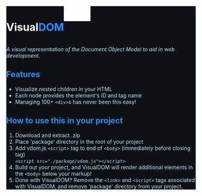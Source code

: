 <style>
    *{color:#B2ECFB;}
    h1{color:white;}
    h2{color:dodgerblue;}
    h1 span{color:dodgerblue;}
    img{height:2.5rem}
    .flex{display:flex;}
    .bg{background-color:#0D1116}
</style>
<div class="bg">

<div class="flex">
    <h1>Visual<span>DOM</span></h1>
    <img src="./package/assets/vDom-logo.png" alt="vDOM logo">
</div>

*A visual representation of the Document Object Model to aid in web development.*

## Features

- Visualize nested children in your HTML
- Each node provides the element's ID and tag name
- Managing 100+ `<div>`s has never been this easy!

## How to use this in your project

1. Download and extract .zip
2. Place 'package' directory in the root of your project
3. Add vdom.js `<script>` tag to end of `<body>` (immediately before closing tag)  
```<script src="./package/vdom.js"></script>```
5. Build out your project, and VisualDOM will render additional elements in the `<body>` below your markup!
6. Done with VisualDOM? Remove the `<link>` and `<script>` tags associated with VisualDOM, and remove 'package' directory from your project.

</div>
